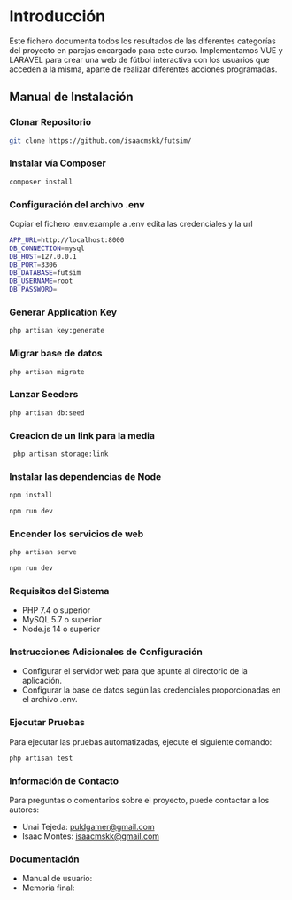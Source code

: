 # Introducción

Este fichero documenta todos los resultados de las diferentes categorías del proyecto en parejas encargado para este curso. Implementamos VUE y LARAVEL para crear una web de fútbol interactiva con los usuarios que acceden a la misma, aparte de realizar diferentes acciones programadas.

## Manual de Instalación

### Clonar Repositorio 

```bash
git clone https://github.com/isaacmskk/futsim/
```

### Instalar vía Composer

```bash
composer install
```

### Configuración del archivo .env
Copiar el fichero .env.example  a .env edita las credenciales y la url
```bash
APP_URL=http://localhost:8000
DB_CONNECTION=mysql
DB_HOST=127.0.0.1
DB_PORT=3306
DB_DATABASE=futsim
DB_USERNAME=root
DB_PASSWORD=
```

### Generar Application Key

```bash
php artisan key:generate
```

### Migrar base de datos

```bash
php artisan migrate
```

### Lanzar Seeders

```bash
php artisan db:seed
```
### Creacion de un link para la media

```bash
 php artisan storage:link
```
### Instalar las dependencias de Node

```bash
npm install

npm run dev
```
### Encender los servicios de web

```bash
php artisan serve

npm run dev
```

### Requisitos del Sistema

- PHP 7.4 o superior
- MySQL 5.7 o superior
- Node.js 14 o superior

### Instrucciones Adicionales de Configuración
- Configurar el servidor web para que apunte al directorio de la aplicación.
- Configurar la base de datos según las credenciales proporcionadas en el archivo .env.

### Ejecutar Pruebas
Para ejecutar las pruebas automatizadas, ejecute el siguiente comando:
```bash
php artisan test

```
### Información de Contacto
Para preguntas o comentarios sobre el proyecto, puede contactar a los autores:
- Unai Tejeda: puldgamer@gmail.com
- Isaac Montes: isaacmskk@gmail.com

### Documentación

- Manual de usuario:
- Memoria final:
